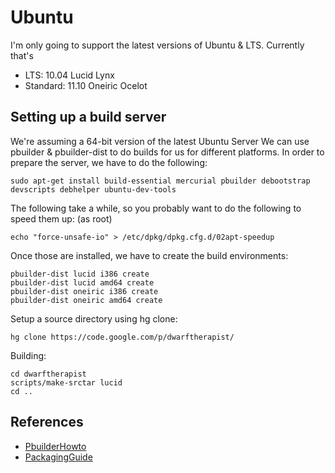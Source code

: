 # Ubuntu #
I'm only going to support the latest versions of Ubuntu & LTS.
Currently that's
  * LTS: 10.04 Lucid Lynx
  * Standard: 11.10 Oneiric Ocelot

## Setting up a build server ##
We're assuming a 64-bit version of the latest Ubuntu Server
We can use pbuilder & pbuilder-dist to do builds for us for different platforms. In order to prepare the server, we have to do the following:

```
sudo apt-get install build-essential mercurial pbuilder debootstrap devscripts debhelper ubuntu-dev-tools
```

The following take a while, so you probably want to do the following to speed them up: (as root)
```
echo "force-unsafe-io" > /etc/dpkg/dpkg.cfg.d/02apt-speedup
```

Once those are installed, we have to create the build environments:
```
pbuilder-dist lucid i386 create
pbuilder-dist lucid amd64 create
pbuilder-dist oneiric i386 create
pbuilder-dist oneiric amd64 create
```

Setup a source directory using hg clone:
```
hg clone https://code.google.com/p/dwarftherapist/
```

Building:
```
cd dwarftherapist
scripts/make-srctar lucid
cd ..
```


## References ##
  * [PbuilderHowto](https://wiki.ubuntu.com/PbuilderHowto)
  * [PackagingGuide](https://wiki.ubuntu.com/PackagingGuide/Complete)